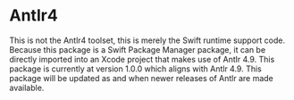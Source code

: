 # Antlr4

This is not the Antlr4 toolset, this is merely the Swift runtime support code. Because this package is a Swift Package Manager package, it can be directly imported into an Xcode project that makes use of Antlr 4.9. This package is currently at version 1.0.0 which aligns with Antlr 4.9. This package will be updated as and when newer releases of Antlr are made available.
